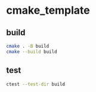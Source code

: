 # cmake_template

## build

```bash
cmake . -B build
cmake --build build
```

## test

```bash
ctest --test-dir build
```
